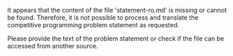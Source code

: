 It appears that the content of the file 'statement-ro.md' is missing or cannot be found. Therefore, it is not possible to process and translate the competitive programming problem statement as requested.

Please provide the text of the problem statement or check if the file can be accessed from another source.